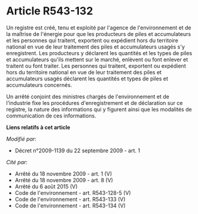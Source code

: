 # Article R543-132

Un registre est créé, tenu et exploité par l'agence de l'environnement et de la maîtrise de l'énergie pour que les
producteurs de piles et accumulateurs et les personnes qui traitent, exportent ou expédient hors du territoire national en
vue de leur traitement des piles et accumulateurs usagés s'y enregistrent. Les producteurs y déclarent les quantités et les
types de piles et accumulateurs qu'ils mettent sur le marché, enlèvent ou font enlever et traitent ou font traiter. Les
personnes qui traitent, exportent ou expédient hors du territoire national en vue de leur traitement des piles et
accumulateurs usagés déclarent les quantités et types de piles et accumulateurs concernés. 

Un arrêté conjoint des ministres chargés de l'environnement et de l'industrie fixe les procédures d'enregistrement et de
déclaration sur ce registre, la nature des informations qui y figurent ainsi que les modalités de communication de ces
informations.

**Liens relatifs à cet article**

_Modifié par_:

  - Décret n°2009-1139 du 22 septembre 2009 - art. 1

_Cité par_:

  - Arrêté du 18 novembre 2009 - art. 1 (V)
  - Arrêté du 18 novembre 2009 - art. 8 (V)
  - Arrêté du 6 août 2015 (V)
  - Code de l'environnement - art. R543-128-5 (V)
  - Code de l'environnement - art. R543-133 (V)
  - Code de l'environnement - art. R543-134 (V)

